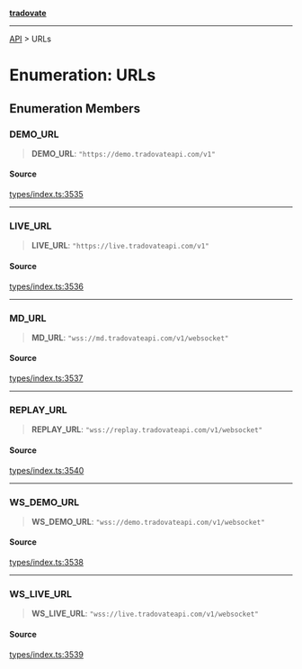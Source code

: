 [**tradovate**](../README.md)

***

[API](../API.md) > URLs

# Enumeration: URLs

## Enumeration Members

### DEMO\_URL

> **DEMO\_URL**: `"https://demo.tradovateapi.com/v1"`

#### Source

[types/index.ts:3535](https://github.com/cgilly2fast/tradovate-typescript/blob/b1caea5/src/types/index.ts#L3535)

***

### LIVE\_URL

> **LIVE\_URL**: `"https://live.tradovateapi.com/v1"`

#### Source

[types/index.ts:3536](https://github.com/cgilly2fast/tradovate-typescript/blob/b1caea5/src/types/index.ts#L3536)

***

### MD\_URL

> **MD\_URL**: `"wss://md.tradovateapi.com/v1/websocket"`

#### Source

[types/index.ts:3537](https://github.com/cgilly2fast/tradovate-typescript/blob/b1caea5/src/types/index.ts#L3537)

***

### REPLAY\_URL

> **REPLAY\_URL**: `"wss://replay.tradovateapi.com/v1/websocket"`

#### Source

[types/index.ts:3540](https://github.com/cgilly2fast/tradovate-typescript/blob/b1caea5/src/types/index.ts#L3540)

***

### WS\_DEMO\_URL

> **WS\_DEMO\_URL**: `"wss://demo.tradovateapi.com/v1/websocket"`

#### Source

[types/index.ts:3538](https://github.com/cgilly2fast/tradovate-typescript/blob/b1caea5/src/types/index.ts#L3538)

***

### WS\_LIVE\_URL

> **WS\_LIVE\_URL**: `"wss://live.tradovateapi.com/v1/websocket"`

#### Source

[types/index.ts:3539](https://github.com/cgilly2fast/tradovate-typescript/blob/b1caea5/src/types/index.ts#L3539)
